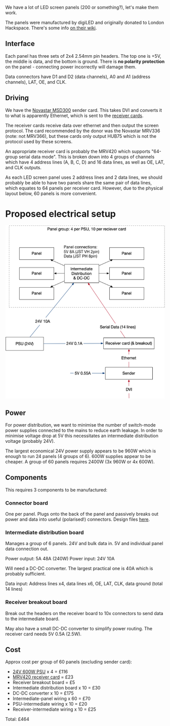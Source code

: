 We have a lot of LED screen panels (200 or something?), let's make them work.

The panels were manufactured by digiLED and originally donated to London Hackspace. There's some info [on their wiki](https://wiki.london.hackspace.org.uk/view/LED_tiles_V2).

## Interface

Each panel has three sets of 2x4 2.54mm pin headers. The top one is +5V, the middle is data, and the bottom is ground. There is **no polarity protection** on the panel - connecting power incorrectly will damage them.

Data connectors have D1 and D2 (data channels), A0 and A1 (address channels), LAT, OE, and CLK.

## Driving

We have the [Novastar MSD300](http://www.novastar-led.com/product_detail.php?id=67&cid=40&pid=23) sender card. This takes DVI and converts it to what is apparently Ethernet, which is sent to the [receiver cards](https://www.novastar.tech/receiving-cards). 

The receiver cards receive data over ethernet and then output the screen protocol. The card recommended by the donor was the Novastar MRV336 (note: not MRV366), but these cards only output HUB75 which is not the protocol used by these screens.

An appropriate receiver card is probably the MRV420 which supports "64-group serial data mode". This is broken down into 4 groups of channels which have 4 address lines (A, B, C, D) and 16 data lines, as well as OE, LAT, and CLK outputs. 

As each LED screen panel uses 2 address lines and 2 data lines, we should probably be able to have two panels share the same pair of data lines, which equates to 64 panels per receiver card. However, due to the physical layout below, 60 panels is more convenient.

# Proposed electrical setup
![Layout Diagram](/diagrams/diag.png)

## Power

For power distribution, we want to minimise the number of switch-mode power supplies connected to the mains to reduce earth leakage. In order to minimise voltage drop at 5V this necessitates an intermediate distribution voltage (probably 24V).

The largest economical 24V power supply appears to be 960W which is enough to run 24 panels (4 groups of 6). 600W supplies appear to be cheaper. A group of 60 panels requires 2400W (3x 960W or 4x 600W).

## Components

This requires 3 components to be manufactured:

### Connector board
One per panel. Plugs onto the back of the panel and passively breaks out power and data into useful (polarised!) connectors. Design files [here](./panel-connector).

### Intermediate distribution board
Manages a group of 6 panels. 24V and bulk data in. 5V and individual panel data connection out.

Power output: 5A 48A (240W)
Power input: 24V 10A

Will need a DC-DC converter. The largest practical one is 40A which is probably sufficient.

Data input: Address lines x4, data lines x6, OE, LAT, CLK, data ground (total 14 lines)

### Receiver breakout board

Break out the headers on the receiver board to 10x connectors to send data to the intermediate board.

May also have a small DC-DC converter to simplify power routing. The receiver card needs 5V 0.5A (2.5W).

## Cost

Approx cost per group of 60 panels (excluding sender card):

* [24V 600W PSU](https://www.aliexpress.com/item/12-Volt-Power-Supply-24-Volt-5V-36V-48V-LED-Driver-Adapter-12V-Switching-Power-Supply/32840389365.html) x 4 = £116
* [MRV420 receiver card](https://controller-led.com/collections/led-receiving-card/products/novastar-class-b-led-receiving-card-mrv560-mrv470-mrv420-mrv410-led-display-controller) = £23
* Receiver breakout board = £5
* Intermediate distribution board x 10 = £30
* DC-DC converter x 10 = £175
* Intermediate-panel wiring x 60 = £70
* PSU-intermediate wiring x 10 = £20
* Receiver-intermediate wiring x 10 = £25

Total: £464
